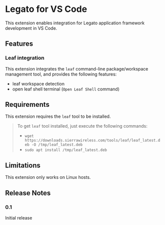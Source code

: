 # Legato for VS Code

This extension enables integration for Legato application framework development in VS Code.

## Features

### Leaf integration

This extension integrates the `leaf` command-line package/workspace management tool,
 and provides the following features:

- leaf workspace detection
- open leaf shell terminal (`Open Leaf Shell` command)

## Requirements

This extension requires the `leaf` tool to be installed.

> To get `leaf` tool installed, just execute the following commands:
> - `wget https://downloads.sierrawireless.com/tools/leaf/leaf_latest.deb -O /tmp/leaf_latest.deb`
> - `sudo apt install /tmp/leaf_latest.deb`

## Limitations

This extension only works on Linux hosts.

## Release Notes

### 0.1

Initial release
